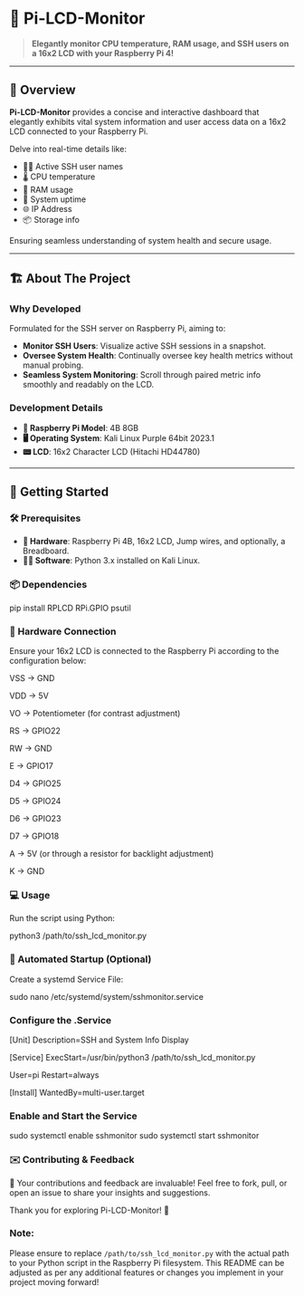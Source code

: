 # 🚀 Pi-LCD-Monitor 

> **Elegantly monitor CPU temperature, RAM usage, and SSH users on a 16x2 LCD with your Raspberry Pi 4!**

---

## 🎯 Overview 

**Pi-LCD-Monitor** provides a concise and interactive dashboard that elegantly exhibits vital system information and user access data on a 16x2 LCD connected to your Raspberry Pi. 

Delve into real-time details like:
- 🧑‍💻 Active SSH user names
- 🌡️ CPU temperature
- 💾 RAM usage
- 🔄 System uptime
- 🌐 IP Address
- 📦 Storage info

Ensuring seamless understanding of system health and secure usage.

---

## 🏗 About The Project 

### Why Developed

Formulated for the SSH server on Raspberry Pi, aiming to:
- **Monitor SSH Users**: Visualize active SSH sessions in a snapshot.
- **Oversee System Health**: Continually oversee key health metrics without manual probing.
- **Seamless System Monitoring**: Scroll through paired metric info smoothly and readably on the LCD.

### Development Details
- **🍰 Raspberry Pi Model**: 4B 8GB
- **🖥 Operating System**: Kali Linux Purple 64bit 2023.1
- **📟 LCD**: 16x2 Character LCD (Hitachi HD44780)

---

## 🚀 Getting Started 

### 🛠 Prerequisites 

- **🧱 Hardware**: Raspberry Pi 4B, 16x2 LCD, Jump wires, and optionally, a Breadboard.
- **👩‍💻 Software**: Python 3.x installed on Kali Linux.

### 📦 Dependencies 

pip install RPLCD RPi.GPIO psutil

### 🔌 Hardware Connection
Ensure your 16x2 LCD is connected to the Raspberry Pi according to the configuration below:

VSS -> GND

VDD -> 5V

VO  -> Potentiometer (for contrast adjustment)

RS  -> GPIO22

RW  -> GND

E   -> GPIO17

D4  -> GPIO25

D5  -> GPIO24

D6  -> GPIO23

D7  -> GPIO18

A   -> 5V (or through a resistor for backlight adjustment)

K   -> GND

### 💻 Usage
Run the script using Python:

python3 /path/to/ssh_lcd_monitor.py

### 🔄 Automated Startup (Optional)
Create a systemd Service File:

sudo nano /etc/systemd/system/sshmonitor.service

### Configure the .Service

[Unit]
Description=SSH and System Info Display

[Service]
ExecStart=/usr/bin/python3 /path/to/ssh_lcd_monitor.py

User=pi
Restart=always

[Install]
WantedBy=multi-user.target

### Enable and Start the Service

sudo systemctl enable sshmonitor
sudo systemctl start sshmonitor

### ✉️ Contributing & Feedback

🌟 Your contributions and feedback are invaluable! Feel free to fork, pull, or open an issue to share your insights and suggestions.

Thank you for exploring Pi-LCD-Monitor! 🎉

### Note:


Please ensure to replace `/path/to/ssh_lcd_monitor.py` with the actual path to your Python script in the Raspberry Pi filesystem. This README can be adjusted as per any additional features or changes you implement in your project moving forward!

